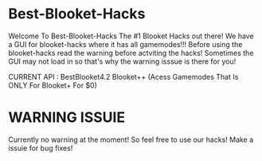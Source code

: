 # Best-Blooket-Hacks
Welcome To Best-Blooket-Hacks The #1 Blooket Hacks out there! We have a GUI for blooket-hacks where it has all gamemodes!!! Before using the blooket-hacks read the warning before actviting the hacks! Sometimes the GUI may not load in so that's why the warning isssue is there for you!

CURRENT API : BestBlooket4.2 
Blooket++ (Acess Gamemodes That Is ONLY For Blooket+ For $0)

#
# WARNING ISSUIE
Currently no warning at the moment! So feel free to use our hacks! 
Make a issuie for bug fixes!
